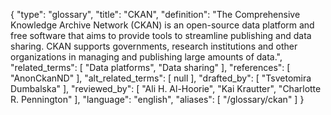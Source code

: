 {
    "type": "glossary",
    "title": "CKAN",
    "definition": "The Comprehensive Knowledge Archive Network (CKAN) is an open-source data platform and free software that aims to provide tools to streamline publishing and data sharing. CKAN supports governments, research institutions and other organizations in managing and publishing large amounts of data.",
    "related_terms": [
        "Data platforms",
        "Data sharing"
    ],
    "references": [
        "AnonCkanND"
    ],
    "alt_related_terms": [
        null
    ],
    "drafted_by": [
        "Tsvetomira Dumbalska"
    ],
    "reviewed_by": [
        "Ali H. Al-Hoorie",
        "Kai Krautter",
        "Charlotte R. Pennington"
    ],
    "language": "english",
    "aliases": [
        "/glossary/ckan"
    ]
}